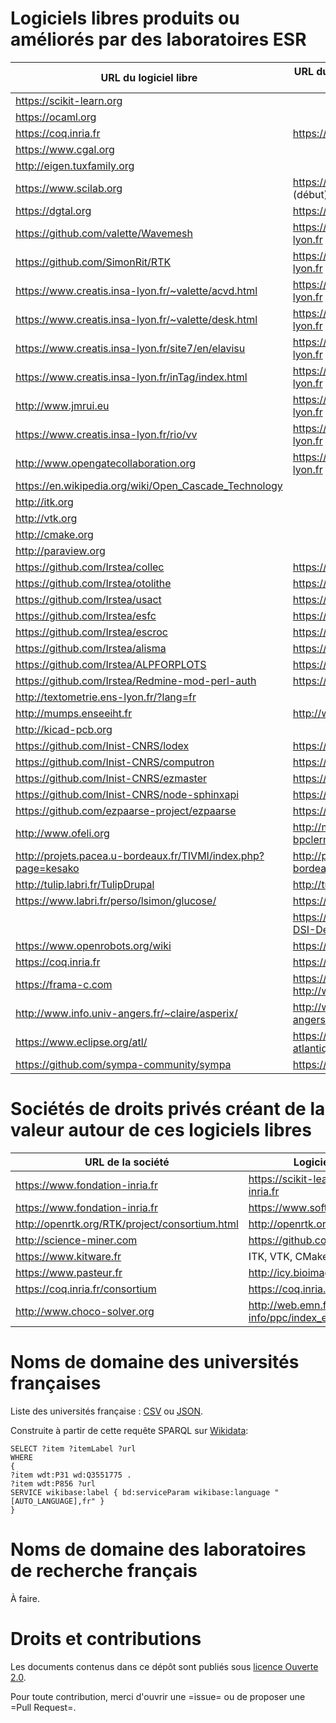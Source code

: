 # Logiciels libres produits ou améliorés par des laboratoires ESR

| URL du logiciel libre                                            | URL du labo contributeur principal               |
|------------------------------------------------------------------|--------------------------------------------------|
| <https://scikit-learn.org>                                       |                                                  |
| <https://ocaml.org>                                              |                                                  |
| <https://coq.inria.fr>                                           | <https://www.inria.fr>                           |
| <https://www.cgal.org>                                           |                                                  |
| <http://eigen.tuxfamily.org>                                     |                                                  |
| <https://www.scilab.org>                                         | <https://www.inria.fr> (début)                   |
| <https://dgtal.org>                                              | <https://liris.cnrs.fr>                          |
| <https://github.com/valette/Wavemesh>                            | <https://www.creatis.insa-lyon.fr>               |
| <https://github.com/SimonRit/RTK>                                | <https://www.creatis.insa-lyon.fr>               |
| <https://www.creatis.insa-lyon.fr/~valette/acvd.html>            | <https://www.creatis.insa-lyon.fr>               |
| <https://www.creatis.insa-lyon.fr/~valette/desk.html>            | <https://www.creatis.insa-lyon.fr>               |
| <https://www.creatis.insa-lyon.fr/site7/en/elavisu>              | <https://www.creatis.insa-lyon.fr>               |
| <https://www.creatis.insa-lyon.fr/inTag/index.html>              | <https://www.creatis.insa-lyon.fr>               |
| <http://www.jmrui.eu>                                            | <https://www.creatis.insa-lyon.fr>               |
| <https://www.creatis.insa-lyon.fr/rio/vv>                        | <https://www.creatis.insa-lyon.fr>               |
| <http://www.opengatecollaboration.org>                           | <https://www.creatis.insa-lyon.fr>               |
| <https://en.wikipedia.org/wiki/Open_Cascade_Technology>          |                                                  |
| <http://itk.org>                                                 |                                                  |
| <http://vtk.org>                                                 |                                                  |
| <http://cmake.org>                                               |                                                  |
| <http://paraview.org>                                            |                                                  |
| <https://github.com/Irstea/collec>                               | <https://www.irstea.fr>                          |
| <https://github.com/Irstea/otolithe>                             | <https://www.irstea.fr>                          |
| <https://github.com/Irstea/usact>                                | <https://www.irstea.fr>                          |
| <https://github.com/Irstea/esfc>                                 | <https://www.irstea.fr>                          |
| <https://github.com/Irstea/escroc>                               | <https://www.irstea.fr>                          |
| <https://github.com/Irstea/alisma>                               | <https://www.irstea.fr>                          |
| <https://github.com/Irstea/ALPFORPLOTS>                          | <https://www.irstea.fr>                          |
| <https://github.com/Irstea/Redmine-mod-perl-auth>                | <https://www.irstea.fr>                          |
| <http://textometrie.ens-lyon.fr/?lang=fr>                        |                                                  |
| <http://mumps.enseeiht.fr>                                       | <http://www.enseeiht.fr>                         |
| <http://kicad-pcb.org>                                           |                                                  |
| <https://github.com/Inist-CNRS/lodex>                            | <https://www.inist.fr>                           |
| <https://github.com/Inist-CNRS/computron>                        | <https://www.inist.fr>                           |
| <https://github.com/Inist-CNRS/ezmaster>                         | <https://www.inist.fr>                           |
| <https://github.com/Inist-CNRS/node-sphinxapi>                   | <https://www.inist.fr>                           |
| <https://github.com/ezpaarse-project/ezpaarse>                   | <https://www.inist.fr>                           |
| <http://www.ofeli.org>                                           | <http://math.univ-bpclermont.fr>                 |
| <http://projets.pacea.u-bordeaux.fr/TIVMI/index.php?page=kesako> | <http://projets.pacea.u-bordeaux.fr/TIVMI>       |
| <http://tulip.labri.fr/TulipDrupal>                              | <http://tulip.labri.fr>                          |
| <https://www.labri.fr/perso/lsimon/glucose/>                     | <https://www.labri.fr>                           |
|                                                                  | <https://github.com/CNRS-DSI-Dev>                |
| <https://www.openrobots.org/wiki>                                | <https://www.laas.fr>                            |
| <https://coq.inria.fr>                                           | <https://www.inria.fr>                           |
| <https://frama-c.com>                                            | <https://www.inria.fr>, <http://www-list.cea.fr> |
| <http://www.info.univ-angers.fr/~claire/asperix/>                | <http://www.info.univ-angers.fr>                 |
| <https://www.eclipse.org/atl/>                                   | <https://www.imt-atlantique.fr>                  |
| <https://github.com/sympa-community/sympa>                       | <https://www.renater.fr>                         |

# Sociétés de droits privés créant de la valeur autour de ces logiciels libres 

| URL de la société                                | Logiciels libres                             |
|--------------------------------------------------|----------------------------------------------|
| <https://www.fondation-inria.fr>                 | <https://scikit-learn.fondation-inria.fr>    |
| <https://www.fondation-inria.fr>                 | <https://www.softwareheritage.org>           |
| <http://openrtk.org/RTK/project/consortium.html> | <http://openrtk.org>                         |
| <http://science-miner.com>                       | <https://github.com/kermitt2/grobid>         |
| <https://www.kitware.fr>                         | ITK, VTK, CMake, Paraview                    |
| <https://www.pasteur.fr>                         | <http://icy.bioimageanalysis.org>            |
| <https://coq.inria.fr/consortium>                | <https://coq.inria.fr>                       |
| <http://www.choco-solver.org>                    | <http://web.emn.fr/x-info/ppc/index_en.html> |

# Noms de domaine des universités françaises

Liste des universités française : [CSV](universites-francaises.csv) ou [JSON](universites-francaises.json).

Construite à partir de cette requête SPARQL sur [Wikidata](https://query.wikidata.org/):

    SELECT ?item ?itemLabel ?url
    WHERE
    {
    ?item wdt:P31 wd:Q3551775 .
    ?item wdt:P856 ?url
    SERVICE wikibase:label { bd:serviceParam wikibase:language "[AUTO_LANGUAGE],fr" }
    }

# Noms de domaine des laboratoires de recherche français

À faire.

# Droits et contributions	

Les documents contenus dans ce dépôt sont publiés sous [licence Ouverte 2.0](LICENSE.txt).

Pour toute contribution, merci d'ouvrir une =issue= ou de proposer une
=Pull Request=.

